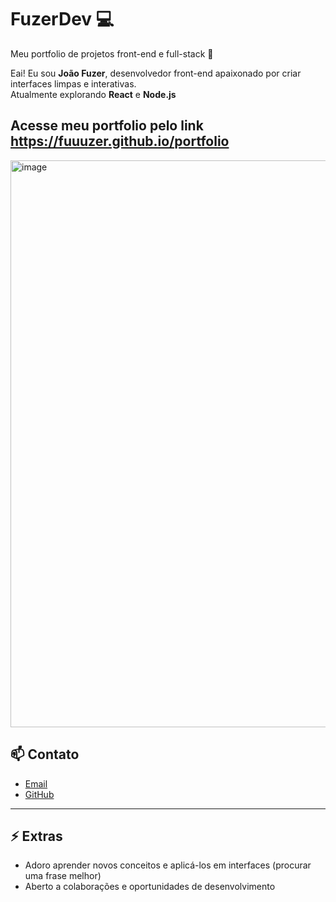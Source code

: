 # FuzerDev 💻
Meu portfolio de projetos front-end e full-stack 🚀

Eai! Eu sou **João Fuzer**, desenvolvedor front-end apaixonado por criar interfaces limpas e interativas.  
Atualmente explorando **React** e **Node.js**

## Acesse meu portfolio pelo link https://fuuuzer.github.io/portfolio
<img width="1065" height="907" alt="image" src="https://github.com/user-attachments/assets/cafbfbde-98c0-4c9a-9bbf-91d122fa093a" />


## 📫 Contato
- [Email](mailto:fuuzer_@hotmail.com)  
- [GitHub](https://github.com/Fuuuzer)  

---

## ⚡ Extras
- Adoro aprender novos conceitos e aplicá-los em interfaces (procurar uma frase melhor)
- Aberto a colaborações e oportunidades de desenvolvimento
